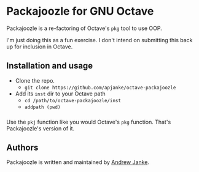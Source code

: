 Packajoozle for GNU Octave
==========================

Packajoozle is a re-factoring of Octave's `pkg` tool to use OOP.

I'm just doing this as a fun exercise.
I don't intend on submitting this back up for inclusion in Octave.

## Installation and usage

* Clone the repo.
  * `git clone https://github.com/apjanke/octave-packajoozle`
* Add its `inst` dir to your Octave path
  * `cd /path/to/octave-packajoozle/inst`
  * `addpath (pwd)`

###

Use the `pkj` function like you would Octave's `pkg` function.
That's Packajoozle's version of it.

## Authors

Packajoozle is written and maintained by [Andrew Janke](https://github.com/apjanke).
